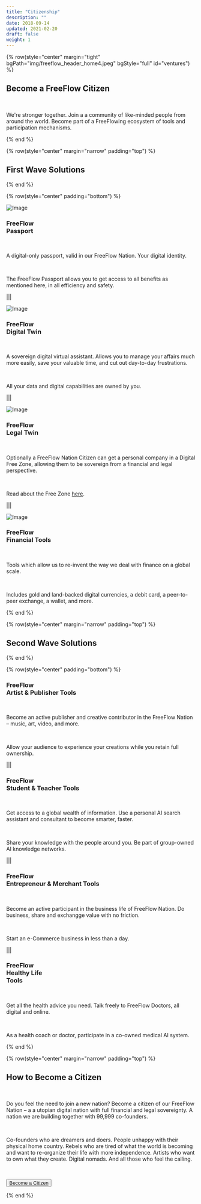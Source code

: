 ```yaml
---
title: "Citizenship"
description: ""
date: 2018-09-14
updated: 2021-02-20
draft: false
weight: 1
---
```


<!-- section 1 -->

{% row(style="center" margin="tight" bgPath="img/freeflow_header_home4.jpeg" bgStyle="full" id="ventures") %}

<div class="text-white">

## Become a FreeFlow Citizen

<br>

We're stronger together. Join a a community of like-minded people from around the world. Become part of a FreeFlowing ecosystem of tools and participation mechanisms.

</div>

{% end %}

{% row(style="center" margin="narrow" padding="top") %}

## First Wave Solutions

{% end %}

{% row(style="center" padding="bottom") %}

![Image](./img/passport.png#medium#mx-auto)

### FreeFlow<br>Passport

<br/>

A digital-only passport, valid in our FreeFlow Nation. Your digital identity.

<br>

The FreeFlow Passport allows you to get access to all benefits as mentioned here, in all efficiency and safety.

|||

![Image](./img/digitaltwin.png#medium#mx-auto)

### FreeFlow<br>Digital Twin

<br/>

A sovereign digital virtual assistant. Allows you to manage your affairs much more easily, save your valuable time, and cut out day-to-day frustrations.

<br>

All your data and digital capabilities are owned by you.

|||

![Image](./img/legaltwin.png#medium#mx-auto)

### FreeFlow<br>Legal Twin

<br/>

Optionally a FreeFlow Nation Citizen can get a personal company in a Digital Free Zone, allowing them to be sovereign from a financial and legal perspective.

<br>

Read about the Free Zone [here](https://ourworldfreezone.com).

|||

![Image](./img/financial.png#medium#mx-auto)

### FreeFlow<br>Financial Tools

<br/>

Tools which allow us to re-invent the way we deal with finance on a global scale.

<br>

Includes gold and land-backed digital currencies, a debit card, a peer-to-peer exchange, a wallet, and more.

{% end %}

{% row(style="center" margin="narrow" padding="top") %}

## Second Wave Solutions

{% end %}

{% row(style="center" padding="bottom") %}

### FreeFlow<br>Artist & Publisher Tools

<br/>

Become an active publisher and creative contributor in the FreeFlow Nation – music, art, video, and more.

<br>

Allow your audience to experience your creations while you retain full ownership.

|||

### FreeFlow<br>Student & Teacher Tools

<br/>

Get access to a global wealth of information. Use a personal AI search assistant and consultant to become smarter, faster.

<br>

Share your knowledge with the people around you. Be part of group-owned AI knowledge networks.

|||

### FreeFlow<br>Entrepreneur & Merchant Tools

<br/>

Become an active participant in the business life of FreeFlow Nation. Do business, share and exchangge value with no friction.

<br>

Start an e-Commerce business in less than a day.

|||

### FreeFlow<br>Healthy Life<br>Tools

<br/>

Get all the health advice you need. Talk freely to FreeFlow Doctors, all digital and online.

<br>

As a health coach or doctor, participate in a co-owned medical AI system.

{% end %}

{% row(style="center" margin="narrow" padding="top") %}

## How to Become a Citizen

<br>

Do you feel the need to join a new nation? Become a citizen of our FreeFlow Nation – a a utopian digital nation with full financial and legal sovereignty. A nation we are building together with 99,999 co-founders. 

<br>

Co-founders who are dreamers and doers. People unhappy with their physical home country. Rebels who are tired of what the world is becoming and want to re-organize their life with more independence. Artists who want to own what they create. Digital nomads. And all those who feel the calling.

<br>

<button>[Become a Citizen](/citizenship)</button>

{% end %}

<style>

    .bg_color{
        background-color: rgb(233 233 233 / 50%);
    }

    </style>